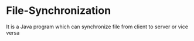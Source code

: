 File-Synchronization
====================

It is a Java program which can synchronize file from client to server or vice versa 
